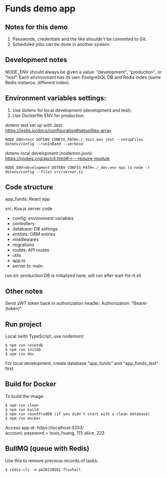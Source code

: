 # Funds demo app

## Notes for this demo

1. Passwords, credentials and the like shouldn't be commited to Git.
2. Scheduled jobs can be done in another system.

## Development notes

NODE_ENV should always be given a value: "development", "production", or "test". Each environment has its own PostgreSQL DB and Redis index (same Redis instance, different index).

## Environment variables settings:

1. Use dotenv for local development (development and test).
2. Use Dockerfile ENV for production.

dotenv test set up with Jest:  
https://jestjs.io/docs/configuration#setupfiles-array

```
NODE_ENV=test DOTENV_CONFIG_PATH=./_test.env jest --setupFiles dotenv/config --runInBand --verbose
```

dotenv local development (nodemon.json):  
https://nodejs.org/api/cli.html#-r---require-module

```
NODE_ENV=development DOTENV_CONFIG_PATH=./_dev.env npx ts-node -r dotenv/config --files src/server.ts
```

## Code structure

app_funds: React app

src: Koa.js server code

-   config: environment variables
-   controllers
-   database: DB settings
-   entities: ORM entries
-   middlewares
-   migrations
-   routes: API routes
-   utils
-   app.ts
-   server.ts: main

run.sh: production DB is initialized here; will run after wait-for-it.sh

## Other notes

Send JWT token back in authorization header:
Authorization: "Bearer (token)"

## Run project

Local (with TypeScript, use nodemon):

```
$ npm run resetdb
$ npm run initdb
$ npm run dev
```

For local development, create database "app_funds" and "app_funds_test" first.

## Build for Docker

To build the image:

```
$ npm run clean
$ npm run build
$ npm run resetProdDB (if you didn't start with a clean database)
$ npm run docker
```

Access app at: https://localhost:3333/  
account, password = louis_huang, 111; alice, 222

## BullMQ (queue with Redis)

Use this to remove previous records of tasks:

```
$ redis-cli -a pw20220501 flushall
```
